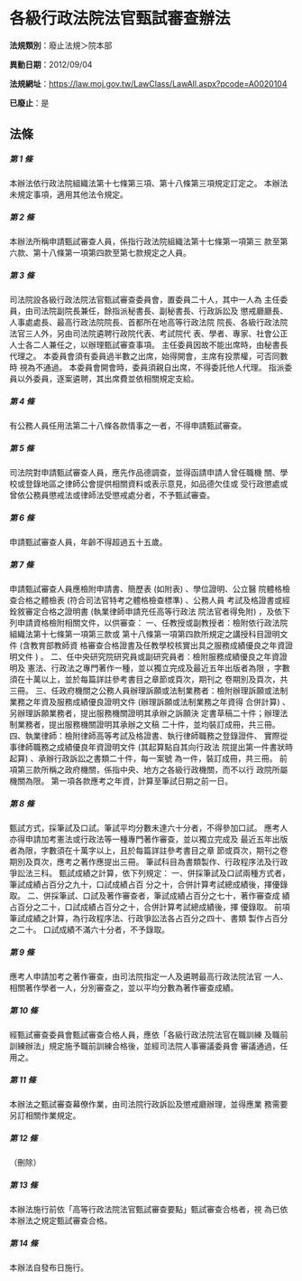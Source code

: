 # 各級行政法院法官甄試審查辦法

**法規類別**：廢止法規＞院本部

**異動日期**：2012/09/04  

**法規網址**：https://law.moj.gov.tw/LawClass/LawAll.aspx?pcode=A0020104

**已廢止**：是



## 法條
##### 第 1 條
本辦法依行政法院組織法第十七條第三項、第十八條第三項規定訂定之。
本辦法未規定事項，適用其他法令規定。

##### 第 2 條
本辦法所稱申請甄試審查人員，係指行政法院組織法第十七條第一項第三
款至第六款、第十八條第一項第四款至第七款規定之人員。

##### 第 3 條
司法院設各級行政法院法官甄試審查委員會，置委員二十人，其中一人為
主任委員，由司法院副院長兼任，餘指派秘書長、副秘書長、行政訴訟及
懲戒廳廳長、人事處處長、最高行政法院院長、首都所在地高等行政法院
院長、各級行政法院法官三人外，另由司法院遴聘行政院代表、考試院代
表、學者、專家、社會公正人士各二人兼任之，以辦理甄試審查事項。
主任委員因故不能出席時，由秘書長代理之。
本委員會須有委員過半數之出席，始得開會，主席有投票權，可否同數時
視為不通過。
本委員會開會時，委員須親自出席，不得委託他人代理。
指派委員以外委員，逐案遴聘，其出席費並依相關規定支給。

##### 第 4 條
有公務人員任用法第二十八條各款情事之一者，不得申請甄試審查。

##### 第 5 條
司法院對申請甄試審查人員，應先作品德調查，並得函請申請人曾任職機
關、學校或登錄地區之律師公會提供相關資料或表示意見，如品德欠佳或
受行政懲處或曾依公務員懲戒法或律師法受懲戒處分者，不予甄試審查。

##### 第 6 條
申請甄試審查人員，年齡不得超過五十五歲。

##### 第 7 條
申請甄試審查人員應檢附申請書、簡歷表 (如附表) 、學位證明、公立醫
院體格檢查合格之體檢表 (符合司法官特考之體格檢查標準) 、公務人員
考試及格證書或經銓敘審定合格之證明書 (執業律師申請充任高等行政法
院法官者得免附) ，及依下列申請資格檢附相關文件，以供審查：
一、任教授或副教授者：檢附依行政法院組織法第十七條第一項第三款或
    第十八條第一項第四款所規定之講授科目證明文件 (含教育部教師資
    格審查合格證書及任教學校核實出具之服務成績優良之年資證明文件
    ) 。
二、任中央研究院研究員或副研究員者：檢附服務成績優良之年資證明及
    憲法、行政法之專門著作一種，並以獨立完成及最近五年出版者為限
    ，字數須在十萬以上，並於每篇詳註參考書目之章節或頁次，期刊之
    卷期別及頁次，共三冊。
三、任政府機關之公務人員辦理訴願或法制業務者：檢附辦理訴願或法制
    業務之年資及服務成績優良證明文件 (辦理訴願或法制業務之年資得
    合併計算) 、另辦理訴願業務者，提出服務機關證明其承辦之訴願決
    定書草稿二十件；辦理法制業務者，提出服務機關證明其承辦之文稿
    二十件，並均裝訂成冊，共三冊。
四、執業律師：檢附律師高等考試及格證書、執行律師職務之登錄證件、
    實際從事律師職務之成績優良年資證明文件 (其起算點自其向行政法
    院提出第一件書狀時起算) 、承辦行政訴訟之書類二十件，每一案號
    為一件，裝訂成冊，共三冊。
前項第三款所稱之政府機關，係指中央、地方之各級行政機關，而不以行
政院所屬機關為限。
第一項各款應考之年資，計算至筆試日期之前一日。

##### 第 8 條
甄試方式，採筆試及口試。筆試平均分數未達六十分者，不得參加口試。
應考人亦得申請加考憲法或行政法等一種專門著作審查，並以獨立完成及
最近五年出版者為限，字數須在十萬字以上，且於每篇詳註參考書目之章
節或頁次，期刊之卷期別及頁次，應考之著作應提出三冊。
筆試科目為書類製作、行政程序法及行政爭訟法三科。
甄試成績之計算，依下列規定：
一、併採筆試及口試兩種方式者，筆試成績占百分之九十，口試成績占百
    分之十，合併計算考試總成績後，擇優錄取。
二、併採筆試、口試及著作審查者，筆試成績占百分之七十，著作審查成
    績占百分之二十，口試成績占百分之十，合併計算考試總成績後，擇
    優錄取。
前項筆試成績之計算，為行政程序法、行政爭訟法各占百分之四十、書類
製作占百分之二十。
口試成績不滿六十分者，不予錄取。

##### 第 9 條
應考人申請加考之著作審查，由司法院指定一人及遴聘最高行政法院法官
一人、相關著作學者一人，分別審查之，並以平均分數為著作審查成績。

##### 第 10 條
經甄試審查委員會甄試審查合格人員，應依「各級行政法院法官在職訓練
及職前訓練辦法」規定施予職前訓練合格後，並經司法院人事審議委員會
審議通過，任用之。

##### 第 11 條
本辦法之甄試審查幕僚作業，由司法院行政訴訟及懲戒廳辦理，並得應業
務需要另訂相關作業規定。

##### 第 12 條
（刪除）

##### 第 13 條
本辦法施行前依「高等行政法院法官甄試審查要點」甄試審查合格者，視
為已依本辦法之規定甄試審查合格。

##### 第 14 條
本辦法自發布日施行。


